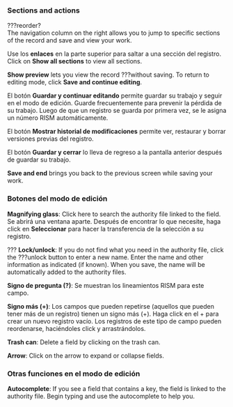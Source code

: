 ### Sections and actions

???reorder?  
The navigation column on the right allows you to jump to specific sections of the record and save and view your work.

Use los  **enlaces**  en la parte superior para saltar a una sección del registro. Click on **Show all sections** to view all sections.

**Show preview** lets you view the record ???without saving. To return to editing mode, click **Save and continue editing**.

El botón  **Guardar y continuar editando**  permite guardar su trabajo y seguir en el modo de edición. Guarde frecuentemente para prevenir la pérdida de su trabajo. Luego de que un registro se guarda por primera vez, se le asigna un número RISM automáticamente.

El botón  **Mostrar historial de modificaciones**  permite ver, restaurar y borrar versiones previas del registro.

El botón  **Guardar y cerrar**  lo lleva de regreso a la pantalla anterior después de guardar su trabajo.

**Save and end** brings you back to the previous screen while saving your work.

### Botones del modo de edición

**Magnifying glass**: Click here to search the authority file linked to the field. Se abrirá una ventana aparte. Después de encontrar lo que necesite, haga click en  **Seleccionar**  para hacer la transferencia de la selección a su registro.

??? **Lock/unlock**: If you do not find what you need in the authority file, click the ???unlock button to enter a new name. Enter the name and other information as indicated (if known). When you save, the name will be automatically added to the authority files.

**Signo de pregunta (?)**: Se muestran los lineamientos RISM para este campo.

**Signo más (+)**: Los campos que pueden repetirse (aquellos que pueden tener más de un registro) tienen un signo más (+). Haga click en el + para crear un nuevo registro vacío. Los registros de este tipo de campo pueden reordenarse, haciéndoles click y arrastrándolos.

**Trash can**: Delete a field by clicking on the trash can.

**Arrow**: Click on the arrow to expand or collapse fields.

### Otras funciones en el modo de edición

**Autocomplete**: If you see a field that contains a key, the field is linked to the authority file. Begin typing and use the autocomplete to help you.
